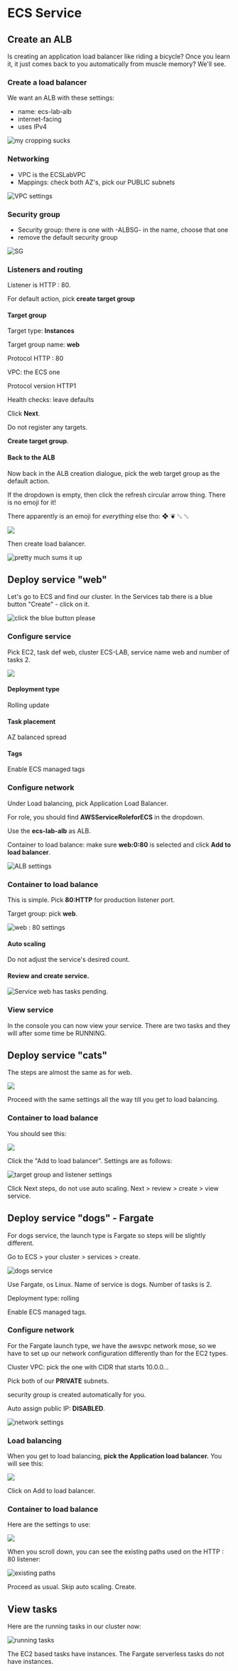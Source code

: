 # ECS Service

## Create an ALB

Is creating an application load balancer like riding a bicycle? Once you learn it, it just comes back to you automatically from muscle memory? We'll see.&#x20;

### Create a load balancer

We want an ALB with these settings:

* name: ecs-lab-alb
* internet-facing
* uses IPv4

![my cropping sucks](<../../../../.gitbook/assets/image (447).png>)

### Networking

* VPC is the ECSLabVPC
* Mappings: check both AZ's, pick our PUBLIC subnets

![VPC settings](<../../../../.gitbook/assets/image (237).png>)

### Security group

* Security group: there is one with -ALBSG- in the name, choose that one
* remove the default security group

![SG](<../../../../.gitbook/assets/image (353).png>)

### Listeners and routing

Listener is HTTP : 80.&#x20;

For default action, pick **create target group**

#### Target group&#x20;

Target type: **Instances**

Target group name: **web**

Protocol HTTP : 80

VPC: the ECS one

Protocol version HTTP1

Health checks: leave defaults

Click **Next**.&#x20;

Do not register any targets.&#x20;

**Create target group**.&#x20;

#### Back to the ALB

Now back in the ALB creation dialogue, pick the web target group as the default action.&#x20;

If the dropdown is empty, then click the refresh circular arrow thing. There is no emoji for it!&#x20;

There apparently is an emoji for _everything_ else tho: ❖ ❦ ␖ ␆

![](<../../../../.gitbook/assets/image (109).png>)

Then create load balancer.&#x20;

![pretty much sums it up](<../../../../.gitbook/assets/image (309).png>)

## Deploy service "web"

Let's go to ECS and find our cluster. In the Services tab there is a blue button "Create" - click on it.&#x20;

![click the blue button please](<../../../../.gitbook/assets/image (363).png>)

### Configure service

Pick EC2, task def web, cluster ECS-LAB, service name web and number of tasks 2.

![](<../../../../.gitbook/assets/image (272).png>)

#### Deployment type

Rolling update

#### Task placement

AZ balanced spread

#### Tags

Enable ECS managed tags

### Configure network

Under Load balancing, pick Application Load Balancer.&#x20;

For role, you should find **AWSServiceRoleforECS** in the dropdown.

Use the **ecs-lab-alb** as ALB.

Container to load balance: make sure **web:0:80** is selected and click **Add to load balancer**.&#x20;

![ALB settings](<../../../../.gitbook/assets/image (49).png>)

### Container to load balance

This is simple. Pick **80:HTTP** for production listener port.&#x20;

Target group: pick **web**.&#x20;

![web : 80 settings](<../../../../.gitbook/assets/image (367).png>)

#### Auto scaling&#x20;

Do not adjust the service's desired count.&#x20;

#### Review and create service.&#x20;

![Service web has tasks pending. ](<../../../../.gitbook/assets/image (313).png>)

### View service

In the console you can now view your service. There are two tasks and they will after some time be  RUNNING.&#x20;

## Deploy service "cats"

The steps are almost the same as for web.&#x20;

![](<../../../../.gitbook/assets/image (300).png>)

Proceed with the same settings all the way till you get to load balancing.&#x20;

### Container to load balance

You should see this:

![](<../../../../.gitbook/assets/image (390).png>)

Click the "Add to load balancer". Settings are as follows:

![target group and listener settings](<../../../../.gitbook/assets/image (408).png>)

Click Next steps, do not use auto scaling. Next > review > create > view service.&#x20;

## Deploy service "dogs" - Fargate

For dogs service, the launch type is Fargate so steps will be slightly different.&#x20;

Go to ECS > your cluster > services > create.&#x20;

![dogs service](<../../../../.gitbook/assets/image (381).png>)

Use Fargate, os Linux. Name of service is dogs. Number of tasks is 2.&#x20;

Deployment type: rolling

Enable ECS managed tags.&#x20;

### Configure network

For the Fargate launch type, we have the awsvpc network mose, so we have to set up our network configuration differently than for the EC2 types.&#x20;

Cluster VPC: pick the one with CIDR that starts 10.0.0...

Pick both of our **PRIVATE** subnets.&#x20;

security group is created automatically for you.&#x20;

Auto assign public IP: **DISABLED**.&#x20;

![network settings](<../../../../.gitbook/assets/image (372).png>)

### Load balancing&#x20;

When you get to load balancing, **pick the Application load balancer.** You will see this:

![](<../../../../.gitbook/assets/image (197).png>)

Click on Add to load balancer.&#x20;

### Container to load balance

Here are the settings to use:

![](<../../../../.gitbook/assets/image (98).png>)

When you scroll down, you can see the existing paths used on the HTTP : 80 listener:

![existing paths ](<../../../../.gitbook/assets/image (162).png>)

Proceed as usual. Skip auto scaling. Create.

## View tasks

Here are the running tasks in our cluster now:

![running tasks](<../../../../.gitbook/assets/image (425).png>)

The EC2 based tasks have instances. The Fargate serverless tasks do not have instances.&#x20;

###

